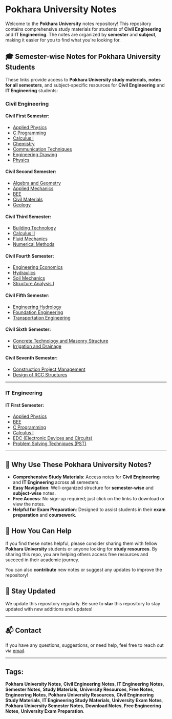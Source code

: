 # Pokhara University Notes

Welcome to the **Pokhara University** notes repository! This repository contains comprehensive study materials for students of **Civil Engineering** and **IT Engineering**. The notes are organized by **semester** and **subject**, making it easier for you to find what you're looking for.

## 🎓 Semester-wise Notes for Pokhara University Students

These links provide access to **Pokhara University study materials**, **notes for all semesters**, and subject-specific resources for **Civil Engineering** and **IT Engineering** students:

### Civil Engineering

#### Civil First Semester:
- [Applied Physics](https://sudhanparajuli.com.np/pokharauniversity/notes/Civil/First/Applied%20Physics)
- [C Programming](https://sudhanparajuli.com.np/pokharauniversity/notes/Civil/First/C%20Programming)
- [Calculus I](https://sudhanparajuli.com.np/pokharauniversity/notes/Civil/First/Calculus%20I)
- [Chemistry](https://sudhanparajuli.com.np/pokharauniversity/notes/Civil/First/Chemistry)
- [Communication Techniques](https://sudhanparajuli.com.np/pokharauniversity/notes/Civil/First/Communication%20Techniques)
- [Engineering Drawing](https://sudhanparajuli.com.np/pokharauniversity/notes/Civil/First/Engineering%20Drawing)
- [Physics](https://sudhanparajuli.com.np/pokharauniversity/notes/Civil/First/Physics)

#### Civil Second Semester:
- [Algebra and Geometry](https://sudhanparajuli.com.np/pokharauniversity/notes/Civil/Second/Algebra%20and%20Geometry)
- [Applied Mechanics](https://sudhanparajuli.com.np/pokharauniversity/notes/Civil/Second/Applied%20Mechanics)
- [BEE](https://sudhanparajuli.com.np/pokharauniversity/notes/Civil/Second/BEE)
- [Civil Materials](https://sudhanparajuli.com.np/pokharauniversity/notes/Civil/Second/Civil%20Materials)
- [Geology](https://sudhanparajuli.com.np/pokharauniversity/notes/Civil/Second/Geology)

#### Civil Third Semester:
- [Building Technology](https://sudhanparajuli.com.np/pokharauniversity/notes/Civil/Third/Building%20Technology)
- [Calculus II](https://sudhanparajuli.com.np/pokharauniversity/notes/Civil/Third/Calculus%20II)
- [Fluid Mechanics](https://sudhanparajuli.com.np/pokharauniversity/notes/Civil/Third/Fluid%20Mechanics)
- [Numerical Methods](https://sudhanparajuli.com.np/pokharauniversity/notes/Civil/Third/Numerical%20Methods)

#### Civil Fourth Semester:
- [Engineering Economics](https://sudhanparajuli.com.np/pokharauniversity/notes/Civil/Fourth/Engineering%20Economics)
- [Hydraulics](https://sudhanparajuli.com.np/pokharauniversity/notes/Civil/Fourth/Hydraulics)
- [Soil Mechanics](https://sudhanparajuli.com.np/pokharauniversity/notes/Civil/Fourth/Soil%20Mechanics)
- [Structure Analysis I](https://sudhanparajuli.com.np/pokharauniversity/notes/Civil/Fourth/Structure%20Analysis%20I)

#### Civil Fifth Semester:
- [Engineering Hydrology](https://sudhanparajuli.com.np/pokharauniversity/notes/Civil/Fifth/Engineering%20Hydrology)
- [Foundation Engineering](https://sudhanparajuli.com.np/pokharauniversity/notes/Civil/Fifth/Foundation%20Engineering)
- [Transportation Engineering](https://sudhanparajuli.com.np/pokharauniversity/notes/Civil/Fifth/Transportation%20Engineering)

#### Civil Sixth Semester:
- [Concrete Technology and Masonry Structure](https://sudhanparajuli.com.np/pokharauniversity/notes/Civil/Sixth/Concrete%20Technology%20and%20Masonry%20Structure)
- [Irrigation and Drainage](https://sudhanparajuli.com.np/pokharauniversity/notes/Civil/Sixth/Irrigation%20and%20Drainage)

#### Civil Seventh Semester:
- [Construction Project Management](https://sudhanparajuli.com.np/pokharauniversity/notes/Civil/Seventh/Construction%20Project%20Management)
- [Design of RCC Structures](https://sudhanparajuli.com.np/pokharauniversity/notes/Civil/Seventh/Design%20of%20RCC%20Structures)

---

### IT Engineering

#### IT First Semester:
- [Applied Physics](https://sudhanparajuli.com.np/pokharauniversity/notes/IT/First/Applied%20Physics)
- [BEE](https://sudhanparajuli.com.np/pokharauniversity/notes/IT/First/BEE)
- [C Programming](https://sudhanparajuli.com.np/pokharauniversity/notes/IT/First/C%20Programming)
- [Calculus I](https://sudhanparajuli.com.np/pokharauniversity/notes/IT/First/Calculus%20I)
- [EDC (Electronic Devices and Circuits)](https://sudhanparajuli.com.np/pokharauniversity/notes/IT/First/EDC%20(Electronic%20Devices%20and%20Circuits))
- [Problem Solving Techniques (PST)](https://sudhanparajuli.com.np/pokharauniversity/notes/IT/First/Problem%20Solving%20Techniques%20(PST))

---

## 📌 Why Use These Pokhara University Notes?

- **Comprehensive Study Materials**: Access notes for **Civil Engineering** and **IT Engineering** across all semesters.
- **Easy Navigation**: Well-organized structure for **semester-wise** and **subject-wise** notes.
- **Free Access**: No sign-up required; just click on the links to download or view the notes.
- **Helpful for Exam Preparation**: Designed to assist students in their **exam preparation** and **coursework**.

## 🚀 How You Can Help

If you find these notes helpful, please consider sharing them with fellow **Pokhara University** students or anyone looking for **study resources**. By sharing this repo, you are helping others access free resources and succeed in their academic journey.

You can also **contribute** new notes or suggest any updates to improve the repository!

## 📢 Stay Updated

We update this repository regularly. Be sure to **star** this repository to stay updated with new additions and updates!

---

## 📬 Contact

If you have any questions, suggestions, or need help, feel free to reach out via [email](mailto:sudhan@pokharauniversity.com).

---

## Tags:
**Pokhara University Notes**, **Civil Engineering Notes**, **IT Engineering Notes**, **Semester Notes**, **Study Materials**, **University Resources**, **Free Notes**, **Engineering Notes**, **Pokhara University Resources**, **Civil Engineering Study Materials**, **IT Engineering Study Materials**, **University Exam Notes**, **Pokhara University Semester Notes**, **Download Notes**, **Free Engineering Notes**, **University Exam Preparation**.
